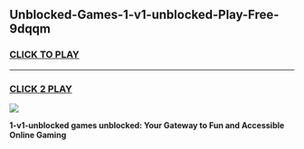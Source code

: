 
## Unblocked-Games-1-v1-unblocked-Play-Free-9dqqm
<h3>
<a href="https://premium76.site?title=1-v1-unblocked&ref=10A">CLICK TO PLAY</a></h3>
<hr>

<h3>
<a href="https://premium76.site?title=1-v1-unblocked&ref=10A">CLICK 2 PLAY</a>
  
</h3>

<a href="https://premium76.site?title=1-v1-unblocked&ref=10A"><img src="https://clearcache.store/games.png"></a>


**1-v1-unblocked games unblocked: Your Gateway to Fun and Accessible Online Gaming**

